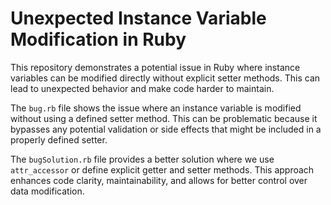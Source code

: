 # Unexpected Instance Variable Modification in Ruby

This repository demonstrates a potential issue in Ruby where instance variables can be modified directly without explicit setter methods.  This can lead to unexpected behavior and make code harder to maintain.

The `bug.rb` file shows the issue where an instance variable is modified without using a defined setter method. This can be problematic because it bypasses any potential validation or side effects that might be included in a properly defined setter.

The `bugSolution.rb` file provides a better solution where we use `attr_accessor` or define explicit getter and setter methods. This approach enhances code clarity, maintainability, and allows for better control over data modification.